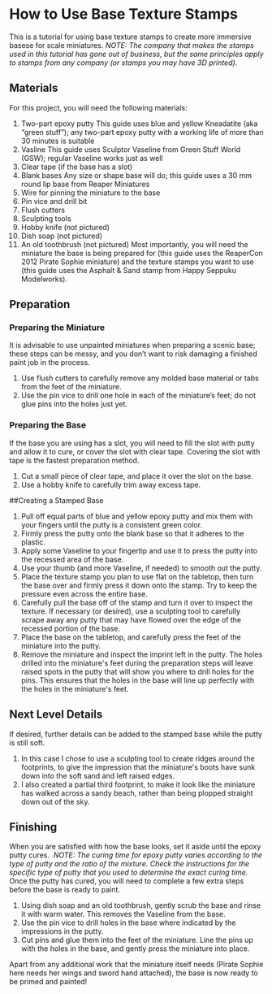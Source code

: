# How to Use Base Texture Stamps
This is a tutorial for using base texture stamps to create more immersive basese for scale miniatures.
_NOTE: The company that makes the stamps used in this tutorial has gone out of business, but the same principles apply to stamps from _any_ company (or stamps you may have 3D printed)._

## Materials
For this project, you will need the following materials:

1. Two-part epoxy putty
This guide uses blue and yellow Kneadatite (aka “green stuff”); any two-part epoxy putty with a working life of more than 30 minutes is suitable
2. Vasline
This guide uses Sculptor Vaseline from Green Stuff World (GSW); regular Vaseline works just as well
3. Clear tape (if the base has a slot)
4. Blank bases
Any size or shape base will do; this guide uses a 30 mm round lip base from Reaper Miniatures
5. Wire for pinning the miniature to the base
6. Pin vice and drill bit
7. Flush cutters
8. Sculpting tools
9. Hobby knife (not pictured)
10. Dish soap (not pictured)
11. An old toothbrush (not pictured)
Most importantly, you will need the miniature the base is being prepared for (this guide uses the ReaperCon 2012 Pirate Sophie miniature) and the texture stamps you want to use (this guide uses the Asphalt & Sand stamp from Happy Seppuku Modelworks).

## Preparation
### Preparing the Miniature
It is advisable to use unpainted miniatures when preparing a scenic base; these steps can be messy, and you don’t want to risk damaging a finished paint job in the process.

1. Use flush cutters to carefully remove any molded base material or tabs from the feet of the miniature.
2. Use the pin vice to drill one hole in each of the miniature’s feet; do not glue pins into the holes just yet.

### Preparing the Base
If the base you are using has a slot, you will need to fill the slot with putty and allow it to cure, or cover the slot with clear tape. Covering the slot with tape is the fastest preparation method.

1. Cut a small piece of clear tape, and place it over the slot on the base.
2. Use a hobby knife to carefully trim away excess tape.

##Creating a Stamped Base

1. Pull off equal parts of blue and yellow epoxy putty and mix them with your fingers until the putty is a consistent green color.
2. Firmly press the putty onto the blank base so that it adheres to the plastic.
3. Apply some Vaseline to your fingertip and use it to press the putty into the recessed area of the base.
4. Use your thumb (and more Vaseline, if needed) to smooth out the putty.
5. Place the texture stamp you plan to use flat on the tabletop, then turn the base over and firmly press it down onto the stamp. Try to keep the pressure even across the entire base.
6. Carefully pull the base off of the stamp and turn it over to inspect the texture. If necessary (or desired), use a sculpting tool to carefully scrape away any putty that may have flowed over the edge of the recessed portion of the base.
7. Place the base on the tabletop, and carefully press the feet of the miniature into the putty.
8. Remove the miniature and inspect the imprint left in the putty. The holes drilled into the miniature's feet during the preparation steps will leave raised spots in the putty that will show you where to drill holes for the pins. This ensures that the holes in the base will line up perfectly with the holes in the miniature's feet.

## Next Level Details
If desired, further details can be added to the stamped base while the putty is still soft.

1. In this case I chose to use a sculpting tool to create ridges around the footprints, to give the impression that the miniature's boots have sunk down into the soft sand and left raised edges.
2. I also created a partial third footprint, to make it look like the miniature has walked across a sandy beach, rather than being plopped straight down out of the sky.

## Finishing

When you are satisfied with how the base looks, set it aside until the epoxy putty cures. 
_NOTE: The curing time for epoxy putty varies according to the type of putty and the ratio of the mixture. Check the instructions for the specific type of putty that you used to determine the exact curing time._
Once the putty has cured, you will need to complete a few extra steps before the base is ready to paint.

1. Using dish soap and an old toothbrush, gently scrub the base and rinse it with warm water. This removes the Vaseline from the base.
2. Use the pin vice to drill holes in the base where indicated by the impressions in the putty.
3. Cut pins and glue them into the feet of the miniature. Line the pins up with the holes in the base, and gently press the miniature into place.

Apart from any additional work that the miniature itself needs (Pirate Sophie here needs her wings and sword hand attached), the base is now ready to be primed and painted!
